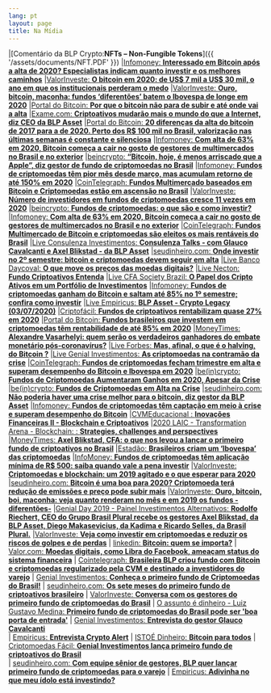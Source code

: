 ```yaml
---
lang: pt
layout: page
title: Na Mídia
---
```

|[Comentário da BLP Crypto:**NFTs – Non-Fungible Tokens**]({{ '/assets/documents/NFT.PDF' }})
|[Infomoney: **Interessado em Bitcoin após a alta de 2020? Especialistas indicam quanto investir e os melhores caminhos**](https://www.infomoney.com.br/onde-investir/interessado-em-bitcoin-apos-a-alta-de-2020-especialistas-indicam-quanto-investir-e-os-melhores-caminhos/) 
|[ValorInveste: **O bitcoin em 2020: de US$ 7 mil a US$ 30 mil, o ano em que os institucionais perderam o medo**](https://valorinveste.globo.com/mercados/cripto/noticia/2021/01/12/o-bitcoin-em-2020-de-us-7-mil-a-us-30-mil-o-ano-em-que-os-institucionais-perderam-o-medo.ghtml)
|[ValorInveste: **Ouro, bitcoin, maconha: fundos ‘diferentões’ batem o Ibovespa de longe em 2020**](https://valorinveste.globo.com/produtos/fundos/noticia/2021/01/04/ouro-bitcoin-maconha-fundos-diferentoes-batem-o-ibovespa-de-longe-em-2020.ghtml)
|[Portal do Bitcoin: **Por que o bitcoin não para de subir e até onde vai a alta**](https://portaldobitcoin.uol.com.br/por-que-o-bitcoin-nao-para-de-subir-e-ate-onde-vai-a-alta/)
|[Exame.com: **Criptoativos mudarão mais o mundo do que a Internet, diz CEO da BLP Asset**](https://exame.com/future-of-money/perspectivas-2021/criptoativos-mudarao-mais-o-mundo-do-que-a-internet-diz-ceo-da-blp-asset/)
|[Portal do Bitcoin: **20 diferenças da alta do bitcoin de 2017 para a de 2020. Perto dos R$ 100 mil no Brasil, valorização nas últimas semanas é constante e silenciosa**](https://portaldobitcoin.uol.com.br/20-diferencas-da-alta-do-bitcoin-de-2017-para-a-de-2020/) 
|[Infomoney: **Com alta de 63% em 2020, Bitcoin começa a cair no gosto de gestores de multimercados no Brasil e no exterior**](https://www.infomoney.com.br/onde-investir/com-alta-de-63-em-2020-bitcoin-comeca-a-cair-no-gosto-de-gestores-de-multimercados-no-brasil-e-no-exterior/?utm_medium=email&_hsmi=98442642&_hsenc=p2ANqtz--1AAumvOJ9LYkg4qILf3iOzl8JRo9LlgDNGVeDWrLM3XA5w3wJnnZ-MKDrXZ-95LmdPUCwZT17WZYxRXnDqzAeRdSvAIXEbpMOAs1t8FqiyRwewYM&utm_content=98442642&utm_source=hs_email) 
|[beincrypto: **“Bitcoin, hoje, é menos arriscado que a Apple”, diz gestor de fundo de criptomoedas no Brasil**](https://beincrypto.com.br/bitcoin-hoje-e-menos-arriscado-que-a-apple-diz-gestor-de-fundo-de-criptomoedas-no-brasil/) 
|[Infomoney: **Fundos de criptomoedas têm pior mês desde março, mas acumulam retorno de até 150% em 2020**](https://www.infomoney.com.br/mercados/fundos-de-criptomoedas-caem-forte-em-setembro-mas-valorizacao-em-2020-chega-a-ate-150/) 
|[CoinTelegraph: **Fundos Multimercado baseados em Bitcoin e Criptomoedas estão em ascensão no Brasil**](https://cointelegraph.com.br/news/bitcoin-and-cryptocurrency-based-multimarket-funds-are-on-the-rise-in-brazil) 
|[ValorInveste: **Número de investidores em fundos de criptomoedas cresce 11 vezes em 2020**](https://valorinveste.globo.com/mercados/cripto/noticia/2020/09/08/numero-de-investidores-em-fundos-de-criptomoedas-cresce-11-vezes-em-2020.ghtml)
|[beincrypto: **Fundos de criptomoedas: o que são e como investir?**](https://beincrypto.com.br/aprender/fundos-de-criptomoedas/) 
|[Infomoney: **Com alta de 63% em 2020, Bitcoin começa a cair no gosto de gestores de multimercados no Brasil e no exterior**](https://www.infomoney.com.br/onde-investir/com-alta-de-63-em-2020-bitcoin-comeca-a-cair-no-gosto-de-gestores-de-multimercados-no-brasil-e-no-exterior/) 
|[CoinTelegraph: **Fundos Multimercado de Bitcoin e criptomoedas são eleitos os mais rentáveis do Brasil**](https://cointelegraph.com.br/news/bitcoin-and-cryptocurrency-multimarket-funds-are-elected-the-most-profitable-in-brazil) 
|[Live Consulenza Investimentos: **Consulenza Talks - com Glauco Cavalcanti e Axel Blikstad - da BLP Asset**](https://www.youtube.com/watch?v=GtbhNZNj2Aw&feature=youtu.be) 
|[seudinheiro.com: **Onde investir no 2º semestre: bitcoin e criptomoedas devem seguir em alta**](https://www.seudinheiro.com/2020/bolsa-dolar/onde-investir-2semestre-bitcoin-criptomoedas/?xpromo=XD-MI-SDW-MTSD-BMAIL-X-EMAILO-X-X-X&utm_source=SDW&utm_medium=EMAILO&utm_campaign=XD-MI-SDW-MTSD-BMAIL-X-EMAILO-X-X-X) 
|[Live Banco Daycoval: **O que move os preços das moedas digitais?**](https://www.youtube.com/watch?v=2QIBHYxsxDc) 
|[Live Necton: **Fundo Criptoativos Entenda**](https://youtu.be/cJBMdi-Vfmc) 
|[Live CFA Society Brazil: **O Papel dos Cripto Ativos em um Portfólio de Investimentos**](https://www.youtube.com/watch?v=pqi2c1L8WnI&feature=youtu.be) 
|[Infomoney: **Fundos de criptomoedas ganham do Bitcoin e saltam até 85% no 1º semestre; confira como investir**](https://www.infomoney.com.br/mercados/fundos-de-criptomoedas-ganham-do-bitcoin-e-saltam-ate-85-no-1o-semestre-confira-como-investir/) 
|[Live Empiricus: **BLP Asset - Crypto Legacy (03/07/2020)**](https://vimeo.com/empiricus/review/435184208/e87c47ccfd) 
|[Criptofácil: **Fundos de criptoativos rentabilizam quase 27% em 2020**](https://www.criptofacil.com/fundos-criptoativos-rentabilizam-quase-27-2020/) 
|[Portal do Bitcoin: **Fundos brasileiros que investem em criptomoedas têm rentabilidade de até 85% em 2020**](https://portaldobitcoin.com/fundos-brasileiros-que-investem-em-criptomoedas-tem-rentabilidade-de-ate-85-em-2020/) 
|[MoneyTimes: **Alexandre Vasarhelyi: quem serão os verdadeiros ganhadores do embate monetário pós-coronavírus?**](https://www.moneytimes.com.br/alexandre-vasarhelyi-quem-serao-os-verdadeiros-ganhadores-do-embate-monetario-pos-coronavirus/) 
|[Live Forbes: **Mas, afinal, o que é o halving, do Bitcoin ?**](https://www.youtube.com/watch?v=peKPDJMelDg) 
|[Live Genial Investimentos: **As criptomoedas na contramão da crise**](https://www.youtube.com/watch?v=KYlCJjC2bJE&feature=youtu.be) 
|[CoinTelegraph: **Fundos de criptomoedas fecham trimestre em alta e superam desempenho do Bitcoin e Ibovespa em 2020**](https://cointelegraph.com.br/news/cryptocurrency-funds-attract-investments-and-outperform-bitcoin-in-march?utm_medium=email&_hsmi=87392192&_hsenc=p2ANqtz--8SbaDfeNircowROkbTuWdJ6mZLDTTnaSwtebMm3k8UzihH5cSTVyH3dWFmmzwv71NAhle&utm_content=87392192&utm_source=hs_email) 
|[be(in)crypto: **Fundos de Criptomoedas Aumentaram Ganhos em 2020, Apesar da Crise**](https://beincrypto.com.br/fundos-de-criptomoedas-aumentaram-ganhos-em-2020-apesar-da-crise/?utm_medium=email&_hsmi=87392192&_hsenc=p2ANqtz-9E4LID8Wf8qnKxnwe7BJWWZLLOORzw4Se8vchz-yZgCk3nqySQd3iYI7is8D0dykc7_vrj&utm_content=87392192&utm_source=hs_email) 
|[be(in)crypto: **Fundos de Criptomoedas em Alta na Crise**](https://beincrypto.com.br/fundos-de-criptomoedas-em-alta-na-crise/?utm_medium=email&_hsmi=87392192&_hsenc=p2ANqtz-8gWjZY86wDr6UlW9uKYMI7ob6MZIlhQpW24RVsMt--EYv8o7D7577lIyjiJzxhWfAJ4CXz&utm_content=87392192&utm_source=hs_email) 
|[seudinheiro.com: **Não poderia haver uma crise melhor para o bitcoin, diz gestor da BLP Asset**](https://www.seudinheiro.com/2020/bitcoin/nao-poderia-haver-uma-crise-melhor-para-o-bitcoin-diz-gestor-da-blp-asset/) 
|[Infomoney: **Fundos de criptomoedas têm captação em meio à crise e superam desempenho do Bitcoin**](https://www.infomoney.com.br/mercados/fundos-de-criptomoedas-tem-captacao-em-meio-a-crise-e-superam-desempenho-do-bitcoin/) 
|[CVMEducacional : **Inovações Financeiras II - Blockchain e Criptoativos**](https://www.youtube.com/watch?v=SMmwOHE96a8&feature=youtu.be) 
|[2020 LAIC - Transformation Arena - Blockchain: : **Strategies, challenges and perspectives**](https://www.youtube.com/watch?v=JkSh4UKe_Po&feature=youtu.be) 
|[MoneyTimes: **Axel Blikstad, CFA: o que nos levou a lançar o primeiro fundo de criptoativos no Brasil**](https://moneytimes.com.br/axel-blikstad-cfa-o-que-nos-levou-a-lancar-o-primeiro-fundo-de-criptoativos-no-brasil/) 
|[Estadão: **Brasileiros criam um ‘Ibovespa’ das criptomoedas**](https://economia.estadao.com.br/noticias/geral,brasileiros-criam-um-ibovespa-das-criptomoedas,70003154197) 
|[InfoMoney: **Fundos de criptomoedas têm aplicação mínima de R$ 500: saiba quando vale a pena investir**](https://www.infomoney.com.br/mercados/fundos-de-criptomoedas-tem-aplicacao-minima-de-r-500-saiba-quando-vale-a-pena-investir/) 
|[ValorInveste: **Criptomoedas e blockchain: um 2019 agitado e o que esperar para 2020**](https://valorinveste.globo.com/mercados/cripto/noticia/2020/01/07/criptomoedas-e-blockchain-um-2019-agitado-e-o-que-esperar-para-2020.ghtml) 
|[seudinheiro.com: **Bitcoin é uma boa para 2020? Criptomoeda terá redução de emissões e preço pode subir mais**](https://www.seudinheiro.com/2020/economia/bitcoin-pode-ir-alem-em-2020-em-ano-movimentado-para-as-criptos/) 
|[ValorInveste: **Ouro, bitcoin, boi, maconha: veja quanto renderam no mês e em 2019 os fundos -diferentões-**](https://valorinveste.globo.com/produtos/fundos/noticia/2019/12/09/ouro-bitcoin-boi-maconha-veja-quanto-renderam-no-mes-e-em-2019-os-fundos-diferentoes.ghtml)
|[Genial Day 2019 - Painel Investimentos Alternativos: **Rodolfo Riechert, CEO do Grupo Brasil Plural recebe os gestores Axel Blikstad, da BLP Asset, Diego Makasevicius, da Kadima e Ricardo Selles, da Brasil Plural.**](https://www.youtube.com/watch?v=uikQVPtNpRs&feature=youtu.be) 
|[ValorInveste: **Veja como investir em criptomoedas e reduzir os riscos de golpes e de perdas**](https://valorinveste.globo.com/mercados/cripto/noticia/2019/10/25/veja-como-investir-em-criptomoedas-e-reduzir-o-risco-de-golpes-e-perdas.ghtml) 
| [linkedin: **Bitcoin: quem se importa?**](https://www.linkedin.com/pulse/bitcoin-quem-se-importa-nicholas-gon%25C3%25A7alves-sacchi/) 
| [Valor.com: **Moedas digitais, como Libra do Facebook, ameaçam status do sistema financeira**](http://www.valor.com.br/cultura/6355697/moedas-digitais-como-libra-do-facebook-ameacam-status-do-sistema-financeiro) 
| [Cointelegraph: **Brasileira BLP criou fundo com Bitcoin e criptomoedas regularizado pela CVM e destinado a investidores do varejo**](https://br.cointelegraph.com/news/brazilian-blp-created-cvm-regularized-bitcoin-and-cryptocurrency-investment-fund-for-retail-investors)
| [Genial Investimentos: **Conheça o primeiro fundo de Criptomoedas do Brasil!**](https://www.youtube.com/watch?v=Fqo3gsqnnis&feature=youtu.be) 
| [seudinheiro.com: **Os sete meses do primeiro fundo de criptoativos brasileiro**](https://www.seudinheiro.com/os-sete-meses-do-primeiro-fundo-de-criptoativos-brasileiro/) 
| [ValorInveste: **Conversa com os gestores do primeiro fundo de criptomoedas do Brasil**](https://valorinveste.globo.com/mercados/cripto/noticia/2019/05/23/primeiro-fundo-de-criptomoedas-do-brasil-sai-da-cratera-projeta-disparada-e-exige-sangue-frio.ghtml) 
| [O assunto é dinheiro - Luiz Gustavo Medina: **Primeiro fundo de criptomoedas do Brasil pode ser 'boa porta de entrada'**](https://podcasts.apple.com/br/podcast/o-assunto-%C3%A9-dinheiro-luiz-gustavo-medina/id1024068395?l=en&i=1000439162762) 
| [Genial Investimentos: **Entrevista do gestor Glauco Cavalcanti**](https://youtu.be/pthPSUOD-rM)  
| [Empiricus: **Entrevista Crypto Alert**](https://vimeo.com/empiricus/review/302353131/80d86c8389) 
| [ISTOÉ Dinheiro: **Bitcoin para todos**](https://www.istoedinheiro.com.br/bitcoin-para-todos/#.W-4VGEU8w8I.whatsapp)
| [Criptomoedas Fácil: **Genial Investimentos lança primeiro fundo de criptoativos do Brasil**](https://www.criptomoedasfacil.com/genial-investimentos-lanca-primeiro-fundo-de-criptoativos-do-brasil/)  
| [seudinheiro.com: **Com equipe sênior de gestores, BLP quer lançar primeiro fundo de criptomoedas para o varejo**](https://www.seudinheiro.com/com-equipe-senior-de-gestores-blp-quer-lancar-primeiro-fundo-de-criptomoedas-para-o-varejo/?utm_source=newsmanha&utm_medium=newsmanha)
| [Empiricus: **Adivinha no que meu ídolo está investindo?**](https://www.empiricus.com.br/newsletters/hora-dos-fundos/adivinha-no-que-meu-idolo-esta-investindo/) 
